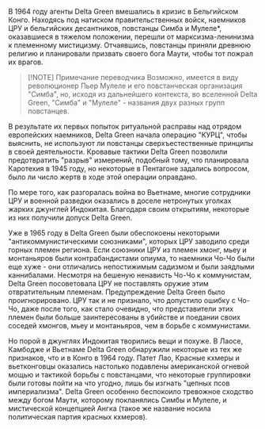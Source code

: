 В 1964 году агенты Delta Green вмешались в кризис в Бельгийском Конго. Находясь под натиском правительственных войск, наемников ЦРУ и бельгийских десантников, повстанцы Симба и Мулеле*, оказавшиеся в тяжелом положении, перешли от марксизма-ленинизма к племенному мистицизму. Отчаявшись, повстанцы приняли древнюю религию и планировали призвать своего бога Маути, чтобы тот пожрал их врагов.

> [!NOTE] Примечание переводчика
> Возможно, имеется в виду революционер Пьер Мулеле и его повстанческая организация "Симба", но, исходя из дальнейшего контекста, во вселенной Delta Green, "Симба" и "Мулеле" - названия двух разных групп повстанцев.

В результате их первых попыток ритуальной расправы над отрядом европейских наемников, Delta Green начала операцию "КУРЦ", чтобы выяснить, не используют ли повстанцы сверхъестественные принципы в своей деятельности. Кровавые тактики Delta Green позволили предотвратить "разрыв" измерений, подобный тому, что планировала Каротехия в 1945 году, но некоторые в Пентагоне задались вопросом, было ли число жертв в ходе этой операции оправдано.

По мере того, как разгоралась война во Вьетнаме, многие сотрудники ЦРУ и военной разведки оказались в доселе нетронутых уголках жарких джунглей Индокитая. Благодаря своим открытиям, некоторые из них получили допуск Delta Green. 

Уже в 1965 году в Delta Green были обеспокоены некоторыми "антикоммунистическими союзниками", которых ЦРУ заводило среди горных племен региона. Если союзники ЦРУ из племен хмонг, мьеу и монтаньяров были контрабандистами опиума, то наемники Чо-Чо были еще хуже - они отличались непостижимым садизмом и были заядлыми каннибалами. Несмотря на бешеную ненависть Чо-Чо к коммунистам, Delta Green посоветовала ЦРУ не поставлять оружие этим отвратительным племенам. Предупреждение Delta Green было проигнорировано. ЦРУ так и не признало, что допустило ошибку с Чо-Чо, даже после того, как стало очевидно, что представители этих племен были больше заинтересованы в убийстве и поедании своих соседей хмонгов, мьеу и монтаньяров, чем в борьбе с коммунистами. 

Но порой в джунглях Индокитая творились вещи и похуже. В Лаосе, Камбодже и Вьетнаме Delta Green обнаружили некоторые из тех же признаков, что и в Конго в 1964 году. Патет Лао, Красные кхмеры и вьетконговцы оказались настолько подавлены американской огневой мощью и тактикой борьбы с повстанцами, что некоторые группировки были готовы пойти на что угодно, лишь бы изгнать "цепных псов империализма". Delta Green особенно беспокоило тревожное сходство между богом Маути, которому покланялись Симбы и Мулеле, и мистической концепцией Ангка (такое же название носила политическая партия красных кхмеров).